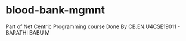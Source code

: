 # blood-bank-mgmnt
Part of Net Centric Programming course
Done By CB.EN.U4CSE19011 - BARATHI BABU M
